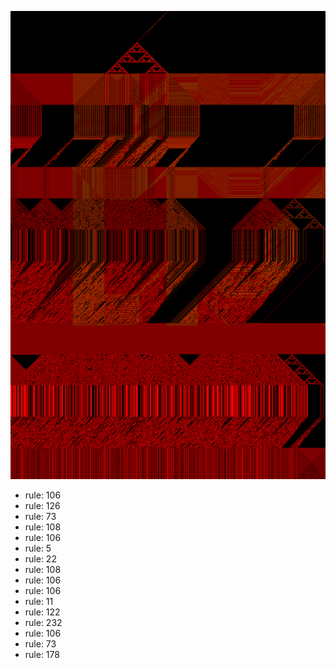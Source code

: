 ![photo](./output.png) 
 * rule: 106
* rule: 126
* rule: 73
* rule: 108
* rule: 106
* rule: 5
* rule: 22
* rule: 108
* rule: 106
* rule: 106
* rule: 11
* rule: 122
* rule: 232
* rule: 106
* rule: 73
* rule: 178

